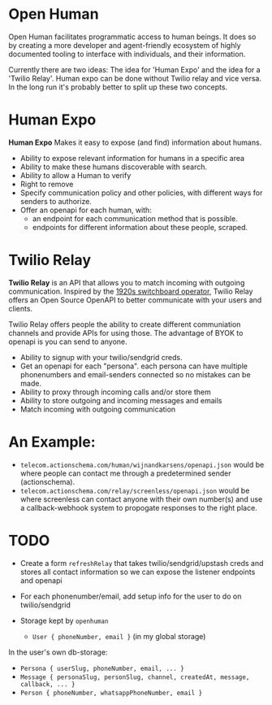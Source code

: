 <!-- For now keep it in here -->

# Open Human

Open Human facilitates programmatic access to human beings. It does so by creating a more developer and agent-friendly ecosystem of highly documented tooling to interface with individuals, and their information.

Currently there are two ideas: The idea for 'Human Expo' and the idea for a 'Twilio Relay'. Human expo can be done without Twilio relay and vice versa. In the long run it's probably better to split up these two concepts.

# Human Expo

**Human Expo** Makes it easy to expose (and find) information about humans.

- Ability to expose relevant information for humans in a specific area
- Ability to make these humans discoverable with search.
- Ability to allow a Human to verify
- Right to remove
- Specify communication policy and other policies, with different ways for senders to authorize.
- Offer an openapi for each human, with:
  - an endpoint for each communication method that is possible.
  - endpoints for different information about these people, scraped.

# Twilio Relay

**Twilio Relay** is an API that allows you to match incoming with outgoing communication. Inspired by the [1920s switchboard operator](https://en.wikipedia.org/wiki/Telephone_switchboard), Twilio Relay offers an Open Source OpenAPI to better communicate with your users and clients.

Twilio Relay offers people the ability to create different communiation channels and provide APIs for using those. The advantage of BYOK to openapi is you can send to anyone.

- Ability to signup with your twilio/sendgrid creds.
- Get an openapi for each "persona". each persona can have multiple phonenumbers and email-senders connected so no mistakes can be made.
- Ability to proxy through incoming calls and/or store them
- Ability to store outgoing and incoming messages and emails
- Match incoming with outgoing communication

# An Example:

- `telecom.actionschema.com/human/wijnandkarsens/openapi.json` would be where people can contact me through a predetermined sender (actionschema).
- `telecom.actionschema.com/relay/screenless/openapi.json` would be where screenless can contact anyone with their own number(s) and use a callback-webhook system to propogate responses to the right place.

# TODO

- Create a form `refreshRelay` that takes twilio/sendgrid/upstash creds and stores all contact information so we can expose the listener endpoints and openapi
- For each phonenumber/email, add setup info for the user to do on twilio/sendgrid
- Storage kept by `openhuman`

  - `User { phoneNumber, email }` (in my global storage)

In the user's own db-storage:

- `Persona { userSlug, phoneNumber, email, ... }`
- `Message { personaSlug, personSlug, channel, createdAt, message, callback, ... }`
- `Person { phoneNumber, whatsappPhoneNumber, email }`

